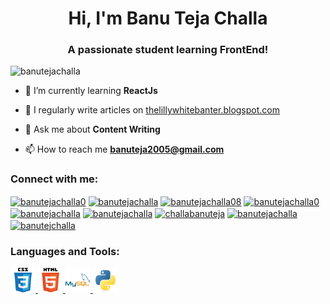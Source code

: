<h1 align="center">Hi, I'm Banu Teja Challa</h1>
<h3 align="center">A passionate student learning FrontEnd!</h3>

<p align="left"> <img src="https://komarev.com/ghpvc/?username=banutejachalla&label=Profile%20views&color=0e75b6&style=flat" alt="banutejachalla" /> </p>

- 🌱 I’m currently learning **ReactJs**

- 📝 I regularly write articles on [thelillywhitebanter.blogspot.com](thelillywhitebanter.blogspot.com)

- 💬 Ask me about **Content Writing**

- 📫 How to reach me **banuteja2005@gmail.com**

<h3 align="left">Connect with me:</h3>
<p align="left">
<a href="https://codepen.io/banutejachalla0" target="blank"><img align="center" src="https://raw.githubusercontent.com/rahuldkjain/github-profile-readme-generator/master/src/images/icons/Social/codepen.svg" alt="banutejachalla0" height="30" width="40" /></a>
<a href="https://twitter.com/banutejachalla" target="blank"><img align="center" src="https://raw.githubusercontent.com/rahuldkjain/github-profile-readme-generator/master/src/images/icons/Social/twitter.svg" alt="banutejachalla" height="30" width="40" /></a>
<a href="https://linkedin.com/in/banutejachalla08" target="blank"><img align="center" src="https://raw.githubusercontent.com/rahuldkjain/github-profile-readme-generator/master/src/images/icons/Social/linked-in-alt.svg" alt="banutejachalla08" height="30" width="40" /></a>
<a href="https://instagram.com/banutejachalla0" target="blank"><img align="center" src="https://raw.githubusercontent.com/rahuldkjain/github-profile-readme-generator/master/src/images/icons/Social/instagram.svg" alt="banutejachalla0" height="30" width="40" /></a>
<a href="https://www.codechef.com/users/banutejachalla" target="blank"><img align="center" src="https://cdn.jsdelivr.net/npm/simple-icons@3.1.0/icons/codechef.svg" alt="banutejachalla" height="30" width="40" /></a>
<a href="https://www.hackerrank.com/banutejachalla" target="blank"><img align="center" src="https://raw.githubusercontent.com/rahuldkjain/github-profile-readme-generator/master/src/images/icons/Social/hackerrank.svg" alt="banutejachalla" height="30" width="40" /></a>
<a href="https://codeforces.com/profile/challabanuteja" target="blank"><img align="center" src="https://raw.githubusercontent.com/rahuldkjain/github-profile-readme-generator/master/src/images/icons/Social/codeforces.svg" alt="challabanuteja" height="30" width="40" /></a>
<a href="https://www.leetcode.com/banutejachalla" target="blank"><img align="center" src="https://raw.githubusercontent.com/rahuldkjain/github-profile-readme-generator/master/src/images/icons/Social/leet-code.svg" alt="banutejachalla" height="30" width="40" /></a>
<a href="https://auth.geeksforgeeks.org/user/banutejchalla" target="blank"><img align="center" src="https://raw.githubusercontent.com/rahuldkjain/github-profile-readme-generator/master/src/images/icons/Social/geeks-for-geeks.svg" alt="banutejchalla" height="30" width="40" /></a>
</p>

<h3 align="left">Languages and Tools:</h3>
<p align="left"> <a href="https://www.w3schools.com/css/" target="_blank" rel="noreferrer"> <img src="https://raw.githubusercontent.com/devicons/devicon/master/icons/css3/css3-original-wordmark.svg" alt="css3" width="40" height="40"/> </a> <a href="https://www.w3.org/html/" target="_blank" rel="noreferrer"> <img src="https://raw.githubusercontent.com/devicons/devicon/master/icons/html5/html5-original-wordmark.svg" alt="html5" width="40" height="40"/> </a> <a href="https://www.mysql.com/" target="_blank" rel="noreferrer"> <img src="https://raw.githubusercontent.com/devicons/devicon/master/icons/mysql/mysql-original-wordmark.svg" alt="mysql" width="40" height="40"/> </a> <a href="https://www.python.org" target="_blank" rel="noreferrer"> <img src="https://raw.githubusercontent.com/devicons/devicon/master/icons/python/python-original.svg" alt="python" width="40" height="40"/> </a> </p>
